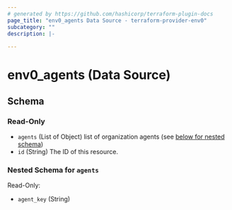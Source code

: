 ```yaml
---
# generated by https://github.com/hashicorp/terraform-plugin-docs
page_title: "env0_agents Data Source - terraform-provider-env0"
subcategory: ""
description: |-
  
---
```


# env0_agents (Data Source)





<!-- schema generated by tfplugindocs -->
## Schema

### Read-Only

- `agents` (List of Object) list of organization agents (see [below for nested schema](#nestedatt--agents))
- `id` (String) The ID of this resource.

<a id="nestedatt--agents"></a>
### Nested Schema for `agents`

Read-Only:

- `agent_key` (String)


